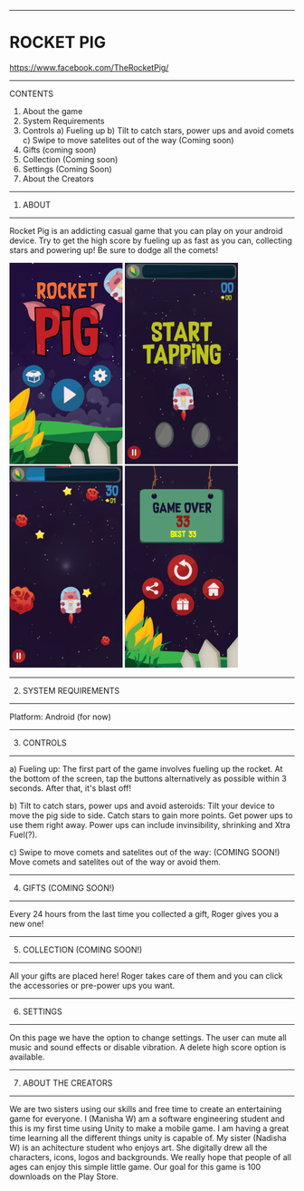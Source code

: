 _____________________________________________________________________________________
# ROCKET PIG
https://www.facebook.com/TheRocketPig/
_____________________________________________________________________________________

CONTENTS
1. About the game
2. System Requirements
3. Controls
  a) Fueling up
  b) Tilt to catch stars, power ups and avoid comets 
  c) Swipe to move satelites out of the way (Coming soon)
4. Gifts (coming soon)
5. Collection (Coming soon)
6. Settings (Coming Soon)
7. About the Creators


_____________________________________________________________________________________
1) ABOUT
__________________
Rocket Pig is an addicting casual game that you can play on your android device. Try to get the high score by fueling up as fast as you can, collecting stars and powering up! Be sure to dodge all the comets!

<img src="https://github.com/ManishaW/RocketPig/blob/master/screenshots/2.jpg" width="200" >            <img src="https://github.com/ManishaW/RocketPig/blob/master/screenshots/1.jpg" width="200" >            <img src="https://github.com/ManishaW/RocketPig/blob/master/screenshots/3.jpg" width="200" >            <img src="https://github.com/ManishaW/RocketPig/blob/master/screenshots/4.jpg" width="200" > 
_____________________________________________________________________________________

2) SYSTEM REQUIREMENTS
__________________
Platform: Android (for now)
_____________________________________________________________________________________

3) CONTROLS
__________________
a) Fueling up: 
The first part of the game involves fueling up the rocket. At the bottom of the screen, tap the buttons alternatively as possible within 3 seconds. After that, it's blast off!

b) Tilt to catch stars, power ups and avoid asteroids: 
Tilt your device to move the pig side to side. Catch stars to gain more points. Get power ups to use them right away. Power ups can include invinsibility, shrinking and Xtra Fuel(?). 

c) Swipe to move comets and satelites out of the way: (COMING SOON!) 
Move comets and satelites out of the way or avoid them. 

_____________________________________________________________________________________
4) GIFTS (COMING SOON!) 
__________________
Every 24 hours from the last time you collected a gift, Roger gives you a new one!  
_____________________________________________________________________________________

5) COLLECTION (COMING SOON!) 
__________________
All your gifts are placed here! Roger takes care of them and you can click the accessories or pre-power ups you want.  

_____________________________________________________________________________________

6) SETTINGS
__________________
On this page we have the option to change settings. The user can mute all music and sound effects or disable vibration. A delete high score option is available.

_____________________________________________________________________________________
7) ABOUT THE CREATORS
__________________
We are two sisters using our skills and free time to create an entertaining game for everyone. I (Manisha W) am a software engineering student and this is my first time using Unity to make a mobile game. I am having a great time learning all the different things unity is capable of.  My sister (Nadisha W) is an achitecture student who enjoys art. She digitally drew all the characters, icons, logos and backgrounds. We really hope that people of all ages can enjoy this simple little game. Our goal for this game is 100 downloads on the Play Store.
